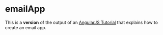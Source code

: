 # emailApp

This is a **version** of the output of an [AngularJS Tutorial](https://www.thinkful.com/learn/angularjs-tutorial-build-a-gmail-clone/Introduction) that explains how to create an email app.